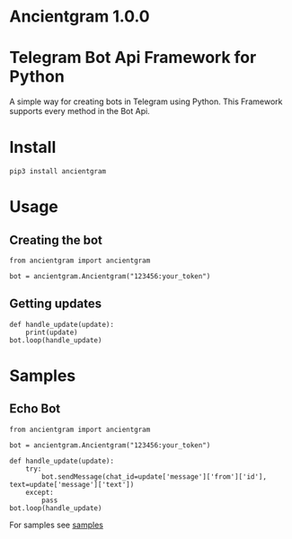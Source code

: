 # Ancientgram 1.0.0
# Telegram Bot Api Framework for Python
A simple way for creating bots in Telegram using Python. This Framework supports every method in the Bot Api.
# Install
```
pip3 install ancientgram
```
# Usage
## Creating the bot
```
from ancientgram import ancientgram

bot = ancientgram.Ancientgram("123456:your_token")
```
## Getting updates
```
def handle_update(update):
    print(update)
bot.loop(handle_update)
```
# Samples
## Echo Bot
```
from ancientgram import ancientgram

bot = ancientgram.Ancientgram("123456:your_token")

def handle_update(update):
    try:
        bot.sendMessage(chat_id=update['message']['from']['id'], text=update['message']['text'])
    except:
        pass
bot.loop(handle_update)
```
For samples see [samples](https://github.com/khadga9/Ancientgram/tree/main/samples)

